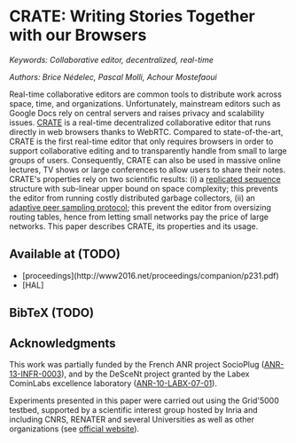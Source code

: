 # CRATE: Writing Stories Together with our Browsers

<i>Keywords: Collaborative editor, decentralized, real-time</i>

<i>Authors: Brice Nédelec, Pascal Molli, Achour Mostefaoui</i>


Real-time collaborative editors are common tools to distribute work across
space, time, and organizations. Unfortunately, mainstream editors such as Google
Docs rely on central servers and raises privacy and scalability issues.
[CRATE](https://github.com/Chat-Wane/CRATE) is a real-time decentralized
collaborative editor that runs directly in web browsers thanks to
WebRTC. Compared to state-of-the-art, CRATE is the first real-time editor that
only requires browsers in order to support collaborative editing and to
transparently handle from small to large groups of users. Consequently, CRATE
can also be used in massive online lectures, TV shows or large conferences to
allow users to share their notes. CRATE's properties rely on two scientific
results: (i) a [replicated sequence](https://github.com/Chat-Wane/LSEQTree)
structure with sub-linear upper bound on space complexity; this prevents the
editor from running costly distributed garbage collectors, (ii) an [adaptive
peer sampling protocol](https://github.com/Chat-Wane/spray-wrtc); this prevent
the editor from oversizing routing tables, hence from letting small networks pay
the price of large networks.  This paper describes CRATE, its properties and its
usage.

## Available at (TODO)

<ul>
  <li>[proceedings](http://www2016.net/proceedings/companion/p231.pdf)</li>
  <li>[HAL]</li>
</ul>

## BibTeX (TODO)



## Acknowledgments

This work was partially funded by the French ANR project SocioPlug
([ANR-13-INFR-0003](http://www.agence-nationale-recherche.fr/?Projet=ANR-13-INFR-0003)),
and by the DeSceNt project granted by the Labex CominLabs excellence laboratory
([ANR-10-LABX-07-01](http://www.descent.cominlabs.ueb.eu/fr)).

Experiments presented in this paper were carried out using the Grid'5000
testbed, supported by a scientific interest group hosted by Inria and including
CNRS, RENATER and several Universities as well as other organizations (see
[official website](https://www.grid5000.fr)).